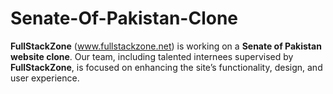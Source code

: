 # Senate-Of-Pakistan-Clone
**FullStackZone** (www.fullstackzone.net) is working on a **Senate of Pakistan website clone**. Our team, including talented internees supervised by **FullStackZone**, is focused on enhancing the site’s functionality, design, and user experience.
